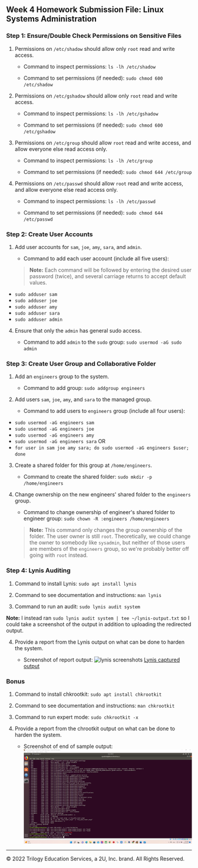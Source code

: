 ## Week 4 Homework Submission File: Linux Systems Administration

### Step 1: Ensure/Double Check Permissions on Sensitive Files

1. Permissions on `/etc/shadow` should allow only `root` read and write access.

    - Command to inspect permissions: `ls -lh /etc/shadow`

    - Command to set permissions (if needed): `sudo chmod 600 /etc/shadow`

2. Permissions on `/etc/gshadow` should allow only `root` read and write access.

    - Command to inspect permissions: `ls -lh /etc/gshadow`

    - Command to set permissions (if needed): `sudo chmod 600 /etc/gshadow`

3. Permissions on `/etc/group` should allow `root` read and write access, and allow everyone else read access only.

    - Command to inspect permissions: `ls -lh /etc/group`

    - Command to set permissions (if needed): `sudo chmod 644 /etc/group`

4. Permissions on `/etc/passwd` should allow `root` read and write access, and allow everyone else read access only.

    - Command to inspect permissions: `ls -lh /etc/passwd`

    - Command to set permissions (if needed): `sudo chmod 644 /etc/passwd`

### Step 2: Create User Accounts

1. Add user accounts for `sam`, `joe`, `amy`, `sara`, and `admin`.

    - Command to add each user account (include all five users):
    > **Note:** Each command will be followed by entering the desired user password
    > (twice), and several carriage returns to accept default values.

* `sudo adduser sam`
* `sudo adduser joe`
* `sudo adduser amy`
* `sudo adduser sara`
* `sudo adduser admin`

4. Ensure that only the `admin` has general sudo access.

    - Command to add `admin` to the `sudo` group: `sudo usermod -aG sudo admin`

### Step 3: Create User Group and Collaborative Folder

1. Add an `engineers` group to the system.

    - Command to add group: `sudo addgroup engineers`

2. Add users `sam`, `joe`, `amy`, and `sara` to the managed group.

    - Command to add users to `engineers` group (include all four users):
* `sudo usermod -aG engineers sam`
* `sudo usermod -aG engineers joe`
* `sudo usermod -aG engineers amy`
* `sudo usermod -aG engineers sara`
OR
* `for user in sam joe amy sara; do sudo usermod -aG engineers $user; done`

3. Create a shared folder for this group at `/home/engineers`.

    - Command to create the shared folder: `sudo mkdir -p /home/engineers`

4. Change ownership on the new engineers' shared folder to the `engineers` group.

    - Command to change ownership of engineer's shared folder to engineer group:
`sudo chown -R :engineers /home/engineers`
    > **Note:** This command only changes the group ownership of the folder. The
    > user owner is still `root`. Theoretically, we could change the owner to
    > somebody like `sysadmin`, but neither of those users are members of the
    > `engineers` group, so we're probably better off going with `root` instead.

### Step 4: Lynis Auditing

1. Command to install Lynis: `sudo apt install lynis`

2. Command to see documentation and instructions: `man lynis`

3. Command to run an audit: `sudo lynis audit system`

**Note:** I instead ran `sudo lynis audit system | tee ~/lynis-output.txt` so
I could take a screenshot of the output in addition to uploading the
redirected output.

4. Provide a report from the Lynis output on what can be done to harden the system.

    - Screenshot of report output:
![lynis screenshots](./lynis-all.png)
[Lynis captured output](./lynis-output.txt)



### Bonus
1. Command to install chkrootkit: `sudo apt install chkrootkit`

2. Command to see documentation and instructions: `man chkrootkit`

3. Command to run expert mode: `sudo chkrootkit -x`

4. Provide a report from the chrootkit output on what can be done to harden the system.
    - Screenshot of end of sample output:
![chkrootkit sample output](./chkrootkit.png)

---
© 2022 Trilogy Education Services, a 2U, Inc. brand. All Rights Reserved.
